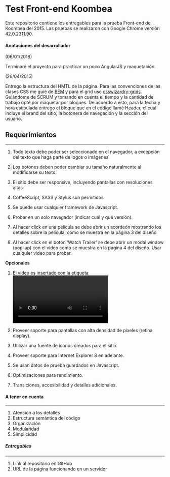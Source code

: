 # Test Front-end Koombea

Este repositorio contiene los entregables para la prueba Front-end de Koombea del 2015. 
Las pruebas se realizaron con Google Chrome versión 42.0.2311.90. 



#### **Anotaciones del desarrollador**

(06/01/2018)

Terminaré el proyecto para practicar un poco AngularJS y maquetación.

(26/04/2015) 

Entrego la estructura del HMTL de la página. Para las convenciones de las clases CSS me guié de [BEM](https://csswizardry.com/2013/01/mindbemding-getting-your-head-round-bem-syntax/) y para el grid use [csswizardry-grids](https://csswizardry.com/csswizardry-grids/).
Guiándome de SCRUM y tomando en cuenta el tiempo y la cantidad de trabajo opté por maquetar por bloques. De acuerdo a esto, para la fecha y hora estipulada entrego el bloque que en el código llamé Header, el cual incluye el brand del sitio, la botonera de navegación y la sección del usuario.

## Requerimientos

____
1. Todo texto debe poder ser seleccionado en el navegador, a excepción del texto que haga parte de logos o imágenes.

2. Los botones deben poder cambiar su tamaño naturalmente al modificarse su texto.

3. El sitio debe ser responsive, incluyendo pantallas con resoluciones altas. 

4. CoffeeScript, SASS y Stylus son permitidos.

5. Se puede usar cualquier framework de Javascript.

6. Probar en un solo navegador (indicar cuál y qué versión).

7. Al hacer click en una película se debe abrir un acordeón mostrando los detalles sobre la película, como se muestra en la página 3 del diseño

8. Al hacer click en el botón ‘Watch Trailer’ se debe abrir un modal window (pop-up) con el video como se muestra en la página 4 del diseño. Usar cualquier video para probar.
 
**Opcionales**

1. El video es insertado con la etiqueta <video> de HTML5 y el playback se detiene al cerrar el modal window.


2. Proveer soporte para pantallas con alta densidad de pixeles (retina display).


3. Utilizar una fuente de iconos creados para el sitio.


4. Proveer soporte para Internet Explorer 8 en adelante.


5. Se usan datos de prueba guardados en Javascript.


6. Optimizaciones para rendimiento.


7. Transiciones, accesibilidad y detalles adicionales.


#### A tener en cuenta

____
1. Atención a los detalles
2. Estructura semántica del código
3. Organización
4. Modularidad
5. Simplicidad


##### Entregables
___
1. Link al repositorio en GitHub 
2. URL de la página funcionando en un servidor
